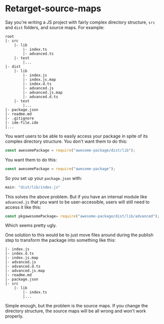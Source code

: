 # Retarget-source-maps

Say you're writing a JS project with fairly complex directory structure, `src` and `dist` folders, and source maps. For example:

```
root
|- src
    |- lib
        |- index.ts
        |- advanced.ts
    |- test
        |...
|- dist
    |- lib
        |- index.js
        |- index.js.map
        |- index.d.ts
        |- advanced.js
        |- advanced.js.map
        |- advanced.d.ts
    |- test
        |...
|- package.json
|- readme.md
|- .gitignore
|- ide-file.ide
|...
```

You want users to be able to easily access your package in spite of its complex directory structure. You don't want them to do this:

```javascript
const awesomePackage = require("awesome-package/dist/lib");
```

You want them to do this:

```js
const awesomePackage = require("awesome-package");
```

So you set up your `package.json` with:

```js
main: "dist/lib/index.js"
```

This solves the above problem. But if you have an internal module like `advanced.js` that you want to be user-accessible, users will still need to access it like this:

```js
const pkgawesomePackage= require("awesome-package/dist/lib/advanced");
```

Which seems pretty ugly.

One solution to this would be to just move files around during the publish step to transform the package into something like this:

```
|- index.js
|- index.d.ts
|- index.js.map
|- advanced.js
|- advanced.d.ts
|- advanced.js.map
|- readme.md
|- package.json
|- src
    |- lib
        |- index.ts
        |...
```

Simple enough, but the problem is the source maps. If you change the directory structure, the source maps will be all wrong and won't work properly. 

